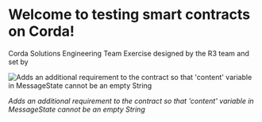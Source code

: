 
# Welcome to testing smart contracts on Corda!

Corda Solutions Engineering Team Exercise designed by the R3 team and set by 

![Adds an additional requirement to the contract so that 'content' variable in
MessageState cannot be an empty String](https://srinjoy-resume.herokuapp.com/img/r3.png)

*Adds an additional requirement to the contract so that 'content' variable in MessageState cannot be an empty String*
